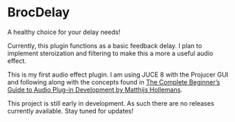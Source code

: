 # BrocDelay

A healthy choice for your delay needs!

Currently, this plugin functions as a basic feedback delay. I plan to implement steroization and filtering to make this a more a useful audio effect.

This is my first audio effect plugin. I am using JUCE 8 with the Projucer GUI and following along with the concepts found in [The Complete Beginner’s Guide to Audio Plug-in Development by Matthijs Hollemans](https://www.theaudioprogrammer.com/books/beginners-plugin-book).

This project is still early in development. As such there are no releases currently available. Stay tuned for updates!
